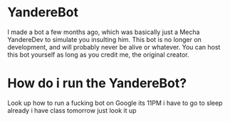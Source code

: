 # YandereBot
I made a bot a few months ago, which was basically just a Mecha YandereDev to simulate you insulting him.
This bot is no longer on development, and will probably never be alive or whatever.
You can host this bot yourself as long as you credit me, the original creator.
# How do i run the YandereBot?
Look up how to run a fucking bot on Google its 11PM i have to go to sleep already i have class tomorrow just look it up